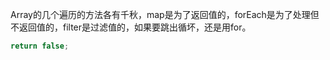 Array的几个遍历的方法各有千秋，map是为了返回值的，forEach是为了处理但不返回值的，filter是过滤值的，如果要跳出循坏，还是用for。

```javascript
return false;
```
